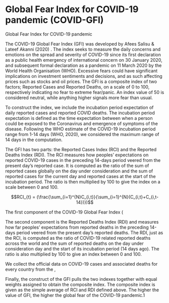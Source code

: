 # Global Fear Index for COVID-19 pandemic (COVID-GFI)
Global Fear Index for COVID-19 pandemic

The COVID-19 Global Fear Index (GFI) was developed by Afees Salisu & Lateef Akanni (2020) . The index seeks to measure the daily concerns and emotions on the spread and severity of COVID-19 since its first declaration as a public health emergency of international concern on 30 January 2020, and subsequent formal declaration as a pandemic on 11 March 2020 by the World Health Organisation (WHO). Excessive fears could have significant implications on investment sentiments and decisions, and as such affecting prices such as stocks and oil prices. 
The GFI is a composite index of two factors; Reported Cases and Reported Deaths, on a scale of 0 to 100, 
respectively indicating no fear to extreme fear/panic. An index value of 50 is considered 
neutral, while anything higher signals more fear than usual. 

To construct the index, we include the incubation period expectation of daily reported cases and reported COVID deaths. The incubation period expectation is defined as the time expectation between when a person could be exposed to the Coronavirus and emergence of symptoms of the disease.  Following the WHO estimate of the  COVID-19 incubation period range from 1-14 days (WHO, 2020), we considered the maximum range of 14 days in the computation.

The GFI has two parts: the Reported Cases Index (RCI) and the Reported Deaths Index (RDI). The RCI measures how peoples’ expectations on reported COVID-19 cases in the preceding 14-days period veered from the present day’s reported case. It is computed as the ratio of the sum of reported cases globally on the day under consideration and the sum of reported cases for the current day and reported cases at the start of the incubation period. The ratio is then multiplied by 100 to give the index on a scale between 0 and 100. 

$$RCI_{t} = (\frac{\sum_{i=1}^{N}C_{i,t}}{\sum_{i=1}^{N}(C_{i,t}+C_{i,t-14})})$$

The first component of the COVID-19 Global Fear Index (
    
The second component is the Reported Deaths Index (RDI) and measures how far peoples’ 
expectations from reported deaths in the preceding 14-days period veered from the present 
day’s reported deaths. The RDI, just as the RCI, is computed as the ratio of COVID-19 
related reported deaths across the world and the sum of reported deaths on the day under 
consideration day and the start of its incubation period (14 days ago). The ratio is also 
multiplied by 100 to give an index between 0 and 100. 

We collect the official data on  COVID-19 cases and associated deaths for every country from the , 



Finally, the construct of the GFI pulls the two indexes together with equal weights assigned 
to obtain the composite index. The composite index is given as the simple average of RCI 
and RDI defined above. The higher the value of GFI, the higher the global fear of the 
COVID-19 pandemic.1